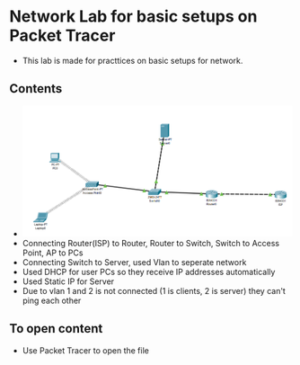 # Network Lab for basic setups on Packet Tracer
- This lab is made for practtices on basic setups for network. 

## Contents
- ![alt text](<Overall Connection-1.png>)
- Connecting Router(ISP) to Router, Router to Switch, Switch to Access Point, AP to PCs 
- Connecting Switch to Server, used Vlan to seperate network 
- Used DHCP for user PCs so they receive IP addresses automatically
- Used Static IP for Server 
- Due to vlan 1 and 2 is not connected (1 is clients, 2 is server) they can't ping each other

## To open content
- Use Packet Tracer to open the file 